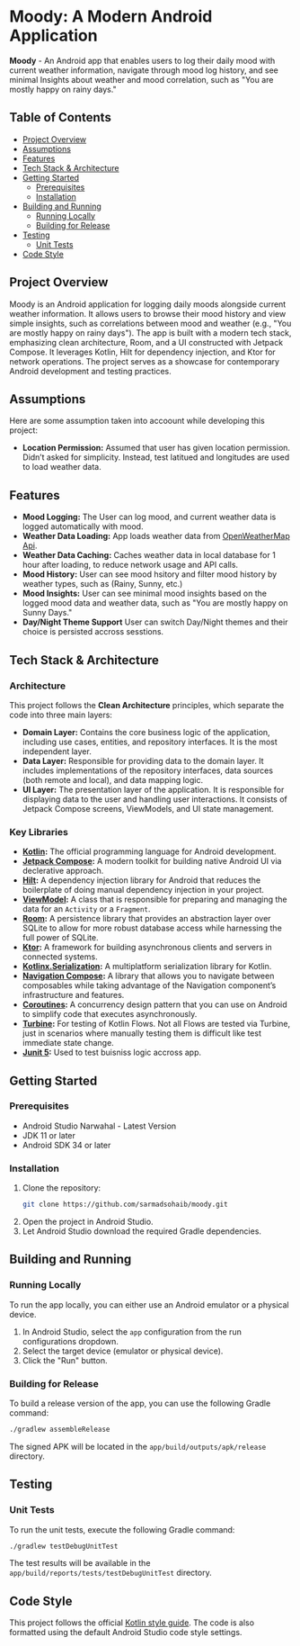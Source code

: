 # Moody: A Modern Android Application

**Moody** - An Android app that enables users to log their daily mood with current weather information,
navigate through mood log history, and see minimal Insights about
weather and mood correlation, such as "You are mostly happy on rainy days."

## Table of Contents

- [Project Overview](#project-overview)
- [Assumptions](#assumptions)
- [Features](#features)
- [Tech Stack & Architecture](#tech-stack--architecture)
- [Getting Started](#getting-started)
    - [Prerequisites](#prerequisites)
    - [Installation](#installation)
- [Building and Running](#building-and-running)
    - [Running Locally](#running-locally)
    - [Building for Release](#building-for-release)
- [Testing](#testing)
    - [Unit Tests](#unit-tests)
- [Code Style](#code-style)

## Project Overview

Moody is an Android application for logging daily moods alongside current weather information. It allows users to browse their mood history and view simple insights, such as correlations between mood and weather (e.g., "You are mostly happy on rainy days"). The app is built with a modern tech stack, emphasizing clean architecture, Room, and a UI constructed with Jetpack Compose. It leverages Kotlin, Hilt for dependency injection, and Ktor for network operations. The project serves as a showcase for contemporary Android development and testing practices.

## Assumptions

Here are some assumption taken into accoount while developing this project:
- **Location Permission:** Assumed that user has given location permission. Didn’t asked for simplicity. Instead, test latitued and longitudes are used to load weather data.

## Features

- **Mood Logging:** The User can log mood, and current weather data is logged automatically with mood.
- **Weather Data Loading:** App loads weather data from [OpenWeatherMap Api](https://openweathermap.org/api).
- **Weather Data Caching:** Caches weather data in local database for 1 hour after loading, to reduce network usage and API calls.
- **Mood History:** User can see mood hsitory and filter mood history by weather types, such as (Rainy, Sunny, etc.)
- **Mood Insights:** User can see minimal mood insights based on the logged mood data and weather data, such as "You are mostly happy on Sunny Days."
- **Day/Night Theme Support** User can switch Day/Night themes and their choice is persisted accross sesstions.
## Tech Stack & Architecture

### Architecture

This project follows the **Clean Architecture** principles, which separate the code into three main
layers:

- **Domain Layer:** Contains the core business logic of the application, including use cases,
  entities, and repository interfaces. It is the most independent layer.
- **Data Layer:** Responsible for providing data to the domain layer. It includes implementations of
  the repository interfaces, data sources (both remote and local), and data mapping logic.
- **UI Layer:** The presentation layer of the application. It is responsible for displaying data to
  the user and handling user interactions. It consists of Jetpack Compose screens, ViewModels, and
  UI state management.

### Key Libraries

- **[Kotlin](https://kotlinlang.org/):** The official programming language for Android development.
- **[Jetpack Compose](https://developer.android.com/jetpack/compose):** A modern toolkit for
  building native Android UI via declerative approach.
- **[Hilt](https://dagger.dev/hilt/):** A dependency injection library for Android that reduces the
  boilerplate of doing manual dependency injection in your project.
- **[ViewModel](https://developer.android.com/topic/libraries/architecture/viewmodel):** A class
  that is responsible for preparing and managing the data for an `Activity` or a `Fragment`.
- **[Room](https://developer.android.com/training/data-storage/room):** A persistence library that
  provides an abstraction layer over SQLite to allow for more robust database access while
  harnessing the full power of SQLite.
- **[Ktor](https://ktor.io/):** A framework for building asynchronous clients and servers in
  connected systems.
- **[Kotlinx.Serialization](https://github.com/Kotlin/kotlinx.serialization):** A multiplatform
  serialization library for Kotlin.
- **[Navigation Compose](https://developer.android.com/jetpack/compose/navigation):** A library that
  allows you to navigate between composables while taking advantage of the Navigation component’s
  infrastructure and features.
- **[Coroutines](https://kotlinlang.org/docs/coroutines-overview.html):** A concurrency design
  pattern that you can use on Android to simplify code that executes asynchronously.
- **[Turbine](https://github.com/cashapp/turbine):** For testing of Kotlin Flows. Not all Flows are tested via Turbine, just in scenarios where manually testing them is difficult like test immediate state change.
- **[Junit 5](https://docs.junit.org/current/user-guide/):** Used to test buisniss logic accross app.

## Getting Started

### Prerequisites

- Android Studio Narwahal - Latest Version
- JDK 11 or later
- Android SDK 34 or later

### Installation

1. Clone the repository:
   ```bash
   git clone https://github.com/sarmadsohaib/moody.git
   ```
2. Open the project in Android Studio.
3. Let Android Studio download the required Gradle dependencies.

## Building and Running

### Running Locally

To run the app locally, you can either use an Android emulator or a physical device.

1. In Android Studio, select the `app` configuration from the run configurations dropdown.
2. Select the target device (emulator or physical device).
3. Click the "Run" button.

### Building for Release

To build a release version of the app, you can use the following Gradle command:

```bash
./gradlew assembleRelease
```

The signed APK will be located in the `app/build/outputs/apk/release` directory.

## Testing

### Unit Tests

To run the unit tests, execute the following Gradle command:

```bash
./gradlew testDebugUnitTest
```

The test results will be available in the `app/build/reports/tests/testDebugUnitTest` directory.


## Code Style

This project follows the
official [Kotlin style guide](https://kotlinlang.org/docs/coding-conventions.html). The code is also
formatted using the default Android Studio code style settings.
